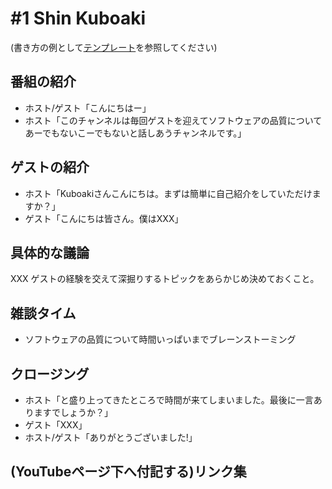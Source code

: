 # #1 Shin Kuboaki

(書き方の例として[テンプレート](../../template/README.md)を参照してください)

## 番組の紹介

* ホスト/ゲスト「こんにちはー」
* ホスト「このチャンネルは毎回ゲストを迎えてソフトウェアの品質についてあーでもないこーでもないと話しあうチャンネルです。」

## ゲストの紹介

* ホスト「Kuboakiさんこんにちは。まずは簡単に自己紹介をしていただけますか？」
* ゲスト「こんにちは皆さん。僕はXXX」

## 具体的な議論

XXX ゲストの経験を交えて深掘りするトピックをあらかじめ決めておくこと。

## 雑談タイム

* ソフトウェアの品質について時間いっぱいまでブレーンストーミング

## クロージング

* ホスト「と盛り上ってきたところで時間が来てしまいました。最後に一言ありますでしょうか？」
* ゲスト「XXX」
* ホスト/ゲスト「ありがとうございました!」

## (YouTubeページ下へ付記する)リンク集
